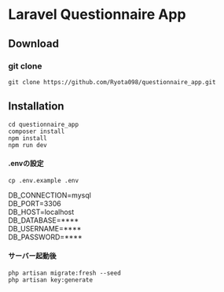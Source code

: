 # Laravel Questionnaire App

## Download

### git clone

`git clone https://github.com/Ryota098/questionnaire_app.git`  

## Installation
 
`cd questionnaire_app`  
`composer install`  
`npm install`  
`npm run dev`  

#### .envの設定

`cp .env.example .env`  

DB_CONNECTION=mysql  
DB_PORT=3306  
DB_HOST=localhost  
DB_DATABASE=****  
DB_USERNAME=****  
DB_PASSWORD=****  

#### サーバー起動後

`php artisan migrate:fresh --seed`  
`php artisan key:generate`  
